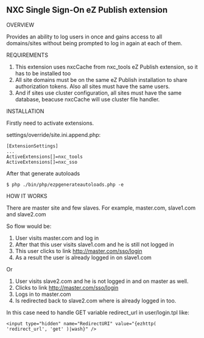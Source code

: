 NXC Single Sign-On eZ Publish extension
-

OVERVIEW

Provides an ability to log users in once and gains access to all domains/sites without being prompted to log in again at each of them.

REQUIREMENTS

1. This extension uses nxcCache from nxc_tools eZ Publish extension, so it has to be installed too
2. All site domains must be on the same eZ Publish installation to share authorization tokens. Also all sites must have the same users.
3. And if sites use cluster configuration, all sites must have the same database, beacuse nxcCache will use cluster file handler.

INSTALLATION

Firstly need to activate extensions.

settings/override/site.ini.append.php:

    [ExtensionSettings]
    ...
    ActiveExtensions[]=nxc_tools
    ActiveExtensions[]=nxc_sso

After that generate autoloads

    $ php ./bin/php/ezpgenerateautoloads.php -e

HOW IT WORKS

There are master site and few slaves.
For example, master.com, slave1.com and slave2.com

So flow would be:

1. User visits master.com and log in
2. After that this user visits slave1.com and he is still not logged in
3. This user clicks to link http://master.com/sso/login
4. As a result the user is already logged in on slave1.com

Or

1. User visits slave2.com and he is not logged in and on master as well.
2. Clicks to link http://master.com/sso/login
3. Logs in to master.com
4. Is redirected back to slave2.com where is already logged in too.

In this case need to handle GET variable redirect_url in user/login.tpl
like:

    <input type="hidden" name="RedirectURI" value="{ezhttp( 'redirect_url', 'get' )|wash}" />

